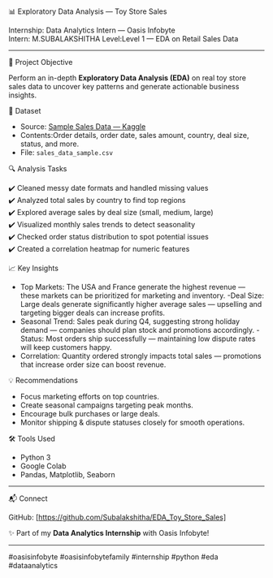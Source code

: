  📊 Exploratory Data Analysis — Toy Store Sales

Internship: Data Analytics Intern — Oasis Infobyte  
Intern: M.SUBALAKSHITHA
Level:Level 1 — EDA on Retail Sales Data

---

 📌 Project Objective

Perform an in-depth **Exploratory Data Analysis (EDA)** on real toy store sales data to uncover key patterns and generate actionable business insights.


 📂 Dataset

- Source: [Sample Sales Data — Kaggle](https://www.kaggle.com/datasets/kyanyoga/sample-sales-data)
- Contents:Order details, order date, sales amount, country, deal size, status, and more.
- File: `sales_data_sample.csv`


🔍 Analysis Tasks

✔️ Cleaned messy date formats and handled missing values  
✔️ Analyzed total sales by country to find top regions  
✔️ Explored average sales by deal size (small, medium, large)  
✔️ Visualized monthly sales trends to detect seasonality  
✔️ Checked order status distribution to spot potential issues  
✔️ Created a correlation heatmap for numeric features



📈 Key Insights

- Top Markets: The USA and France generate the highest revenue — these markets can be prioritized for marketing and inventory.
-Deal Size: Large deals generate significantly higher average sales — upselling and targeting bigger deals can increase profits.
- Seasonal Trend: Sales peak during Q4, suggesting strong holiday demand — companies should plan stock and promotions accordingly.
-Status: Most orders ship successfully — maintaining low dispute rates will keep customers happy.
- Correlation: Quantity ordered strongly impacts total sales — promotions that increase order size can boost revenue.


 💡 Recommendations

- Focus marketing efforts on top countries.
- Create seasonal campaigns targeting peak months.
- Encourage bulk purchases or large deals.
- Monitor shipping & dispute statuses closely for smooth operations.



 🛠️ Tools Used

- Python 3
- Google Colab
- Pandas, Matplotlib, Seaborn

---

📬 Connect

GitHub: [https://github.com/Subalakshitha/EDA_Toy_Store_Sales]

 ✨ Part of my **Data Analytics Internship** with Oasis Infobyte!

---
#oasisinfobyte #oasisinfobytefamily #internship #python #eda #dataanalytics


